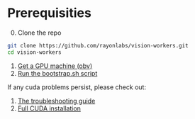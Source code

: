 # Prerequisities

0. Clone the repo
```bash
git clone https://github.com/rayonlabs/vision-workers.git
cd vision-workers
```

1. [Get a GPU machine (obv)](./create-gpu-instance.md)
2. [Run the bootstrap.sh script](./bootstrap.md)

If any cuda problems persist, please check out:

1. [The troubleshooting guide](troubleshooting.md)
2. [Full CUDA installation](full_cuda_install.md)